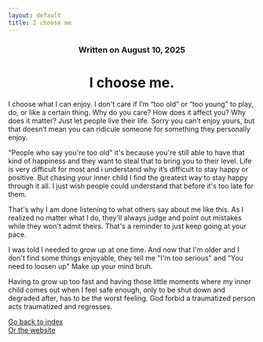 ```yaml
---
layout: default
title: I choose me
---
```

### <center>Written on August 10, 2025</center>

# <center> I choose me. </center>  

I choose what I can enjoy. I don't care if I’m “too old” or “too young” to play, do, or like a certain thing. Why do you care? How does it affect you? Why does it matter? Just let people live their life. Sorry you can’t enjoy yours, but that doesn’t mean you can ridicule someone for something they personally enjoy.

"People who say you're too old" it's because you're still able to have that kind of happiness and they want to steal that to bring you to their level. Life is very difficult for most and i understand why it’s difficult to stay happy or positive. But chasing your inner child I find the greatest way to stay happy through it all. I just wish people could understand that before it's too late for them.

That's why I am done listening to what others say about me like this. As I realized no matter what I do, they'll always judge and point out mistakes while they won't admit theirs. That's a reminder to just keep going at your pace.

I was told I needed to grow up at one time. And now that I'm older and I don't find some things enjoyable, they tell me "I'm too serious" and "You need to loosen up"
Make up your mind bruh.

Having to grow up too fast and having those little moments where my inner child comes out when I feel safe enough, only to be shut down and degraded after, has to be the worst feeling.
God forbid a traumatized person acts traumatized and regresses.

[Go back to index](./blog-index.md)  
[Or the website](https://17hoodies.github.io/fonzi/index.html)  
